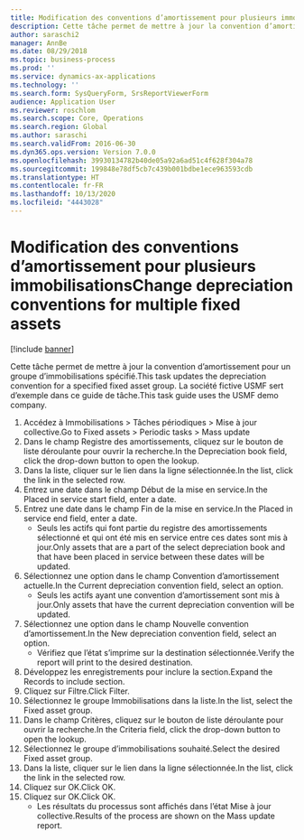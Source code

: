 ```yaml
---
title: Modification des conventions d’amortissement pour plusieurs immobilisations
description: Cette tâche permet de mettre à jour la convention d’amortissement pour un groupe d’immobilisations spécifié.
author: saraschi2
manager: AnnBe
ms.date: 08/29/2018
ms.topic: business-process
ms.prod: ''
ms.service: dynamics-ax-applications
ms.technology: ''
ms.search.form: SysQueryForm, SrsReportViewerForm
audience: Application User
ms.reviewer: roschlom
ms.search.scope: Core, Operations
ms.search.region: Global
ms.author: saraschi
ms.search.validFrom: 2016-06-30
ms.dyn365.ops.version: Version 7.0.0
ms.openlocfilehash: 39930134782b40de05a92a6ad51c4f628f304a78
ms.sourcegitcommit: 199848e78df5cb7c439b001bdbe1ece963593cdb
ms.translationtype: HT
ms.contentlocale: fr-FR
ms.lasthandoff: 10/13/2020
ms.locfileid: "4443028"
---
```

# <a name="change-depreciation-conventions-for-multiple-fixed-assets"></a><span data-ttu-id="53e13-103">Modification des conventions d’amortissement pour plusieurs immobilisations</span><span class="sxs-lookup"><span data-stu-id="53e13-103">Change depreciation conventions for multiple fixed assets</span></span>

[!include [banner](../../includes/banner.md)]

<span data-ttu-id="53e13-104">Cette tâche permet de mettre à jour la convention d’amortissement pour un groupe d’immobilisations spécifié.</span><span class="sxs-lookup"><span data-stu-id="53e13-104">This task updates the depreciation convention for a specified fixed asset group.</span></span> <span data-ttu-id="53e13-105">La société fictive USMF sert d’exemple dans ce guide de tâche.</span><span class="sxs-lookup"><span data-stu-id="53e13-105">This task guide uses the USMF demo company.</span></span>

1. <span data-ttu-id="53e13-106">Accédez à Immobilisations > Tâches périodiques > Mise à jour collective.</span><span class="sxs-lookup"><span data-stu-id="53e13-106">Go to Fixed assets > Periodic tasks > Mass update</span></span>
2. <span data-ttu-id="53e13-107">Dans le champ Registre des amortissements, cliquez sur le bouton de liste déroulante pour ouvrir la recherche.</span><span class="sxs-lookup"><span data-stu-id="53e13-107">In the Depreciation book field, click the drop-down button to open the lookup.</span></span>
3. <span data-ttu-id="53e13-108">Dans la liste, cliquer sur le lien dans la ligne sélectionnée.</span><span class="sxs-lookup"><span data-stu-id="53e13-108">In the list, click the link in the selected row.</span></span>
4. <span data-ttu-id="53e13-109">Entrez une date dans le champ Début de la mise en service.</span><span class="sxs-lookup"><span data-stu-id="53e13-109">In the Placed in service start field, enter a date.</span></span>
5. <span data-ttu-id="53e13-110">Entrez une date dans le champ Fin de la mise en service.</span><span class="sxs-lookup"><span data-stu-id="53e13-110">In the Placed in service end field, enter a date.</span></span>
    * <span data-ttu-id="53e13-111">Seuls les actifs qui font partie du registre des amortissements sélectionné et qui ont été mis en service entre ces dates sont mis à jour.</span><span class="sxs-lookup"><span data-stu-id="53e13-111">Only assets that are a part of the select depreciation book and that have been placed in service between these dates will be updated.</span></span>  
6. <span data-ttu-id="53e13-112">Sélectionnez une option dans le champ Convention d’amortissement actuelle.</span><span class="sxs-lookup"><span data-stu-id="53e13-112">In the Current depreciation convention field, select an option.</span></span>
    * <span data-ttu-id="53e13-113">Seuls les actifs ayant une convention d’amortissement sont mis à jour.</span><span class="sxs-lookup"><span data-stu-id="53e13-113">Only assets that have the current depreciation convention will be updated.</span></span>  
7. <span data-ttu-id="53e13-114">Sélectionnez une option dans le champ Nouvelle convention d’amortissement.</span><span class="sxs-lookup"><span data-stu-id="53e13-114">In the New depreciation convention field, select an option.</span></span>
    * <span data-ttu-id="53e13-115">Vérifiez que l’état s’imprime sur la destination sélectionnée.</span><span class="sxs-lookup"><span data-stu-id="53e13-115">Verify the report will print to the desired destination.</span></span>  
8. <span data-ttu-id="53e13-116">Développez les enregistrements pour inclure la section.</span><span class="sxs-lookup"><span data-stu-id="53e13-116">Expand the Records to include section.</span></span>
9. <span data-ttu-id="53e13-117">Cliquez sur Filtre.</span><span class="sxs-lookup"><span data-stu-id="53e13-117">Click Filter.</span></span>
10. <span data-ttu-id="53e13-118">Sélectionnez le groupe Immobilisations dans la liste.</span><span class="sxs-lookup"><span data-stu-id="53e13-118">In the list, select the Fixed asset group.</span></span>
11. <span data-ttu-id="53e13-119">Dans le champ Critères, cliquez sur le bouton de liste déroulante pour ouvrir la recherche.</span><span class="sxs-lookup"><span data-stu-id="53e13-119">In the Criteria field, click the drop-down button to open the lookup.</span></span>
12. <span data-ttu-id="53e13-120">Sélectionnez le groupe d’immobilisations souhaité.</span><span class="sxs-lookup"><span data-stu-id="53e13-120">Select the desired Fixed asset group.</span></span>
13. <span data-ttu-id="53e13-121">Dans la liste, cliquer sur le lien dans la ligne sélectionnée.</span><span class="sxs-lookup"><span data-stu-id="53e13-121">In the list, click the link in the selected row.</span></span>
14. <span data-ttu-id="53e13-122">Cliquez sur OK.</span><span class="sxs-lookup"><span data-stu-id="53e13-122">Click OK.</span></span>
15. <span data-ttu-id="53e13-123">Cliquez sur OK.</span><span class="sxs-lookup"><span data-stu-id="53e13-123">Click OK.</span></span>
    *  <span data-ttu-id="53e13-124">Les résultats du processus sont affichés dans l’état Mise à jour collective.</span><span class="sxs-lookup"><span data-stu-id="53e13-124">Results of the process are shown on the Mass update report.</span></span>     

